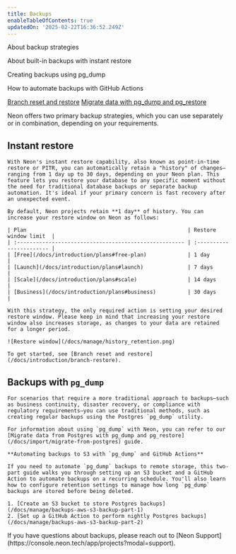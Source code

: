 ```yaml
---
title: Backups
enableTableOfContents: true
updatedOn: '2025-02-22T16:36:52.249Z'
---
```


<InfoBlock>
<DocsList title="What you will learn:">
<p>About backup strategies</p>
<p>About built-in backups with instant restore</p>
<p>Creating backups using pg_dump</p>
<p>How to automate backups with GitHub Actions</p>
</DocsList>

<DocsList title="Related resources" theme="docs">
  <a href="/docs/introduction/branch-restore">Branch reset and restore</a>
  <a href="/docs/import/migrate-from-postgres">Migrate data with pg_dump and pg_restore</a>
</DocsList>

</InfoBlock>

Neon offers two primary backup strategies, which you can use separately or in combination, depending on your requirements.

<Steps>

## Instant restore

    With Neon's instant restore capability, also known as point-in-time restore or PITR, you can automatically retain a "history" of changes—ranging from 1 day up to 30 days, depending on your Neon plan. This feature lets you restore your database to any specific moment without the need for traditional database backups or separate backup automation. It's ideal if your primary concern is fast recovery after an unexpected event.

    By default, Neon projects retain **1 day** of history. You can increase your restore window on Neon as follows:

    | Plan                                                   | Restore window limit  |
    | :----------------------------------------------------- | :----------------------- |
    | [Free](/docs/introduction/plans#free-plan)             | 1 day                    |
    | [Launch](/docs/introduction/plans#launch)              | 7 days                   |
    | [Scale](/docs/introduction/plans#scale)                | 14 days                  |
    | [Business](/docs/introduction/plans#business)          | 30 days                  |

    With this strategy, the only required action is setting your desired restore window. Please keep in mind that increasing your restore window also increases storage, as changes to your data are retained for a longer period.

    ![Restore window](/docs/manage/history_retention.png)

    To get started, see [Branch reset and restore](/docs/introduction/branch-restore).

## Backups with `pg_dump`

    For scenarios that require a more traditional approach to backups—such as business continuity, disaster recovery, or compliance with regulatory requirements—you can use traditional methods, such as creating regular backups using the Postgres `pg_dump` utility.

    For information about using `pg_dump` with Neon, you can refer to our [Migrate data from Postgres with pg_dump and pg_restore](/docs/import/migrate-from-postgres) guide.

    **Automating backups to S3 with `pg_dump` and GitHub Actions**

    If you need to automate `pg_dump` backups to remote storage, this two-part guide walks you through setting up an S3 bucket and a GitHub Action to automate backups on a recurring schedule. You'll also learn how to configure retention settings to manage how long `pg_dump` backups are stored before being deleted.

    1. [Create an S3 bucket to store Postgres backups](/docs/manage/backups-aws-s3-backup-part-1)
    2. [Set up a GitHub Action to perform nightly Postgres backups](/docs/manage/backups-aws-s3-backup-part-2)

</Steps>

<Admonition type="note" title="Backup & Restore Questions?">
If you have questions about backups, please reach out to [Neon Support](https://console.neon.tech/app/projects?modal=support).
</Admonition>

